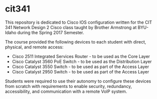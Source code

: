# cit341
This repository is dedicated to Cisco IOS configuration written for the CIT 341 Network Design 2 Cisco class taught by Brother Armstrong at BYU-Idaho during the Spring 2017 Semester. 

The course provided the following devices to each student with direct, physical, and remote access:
<ul>
  <li>Cisco 2511 Integrated Services Router - to be used as the Core Layer</li>
  <li>Cisco Catalyst 3560 PoE Switch - to be used as the Distribution Layer</li>
  <li>Cisco Catalyst 3550 Switch - to be used as part of the Access Layer</li>
  <li>Cisco Catalyst 2950 Switch - to be used as part of the Access Layer</li>
</ul>

Students were required to use their autonomy to configure these devices from scratch with requirements to enable security, redundancy, accessibility, and communication with a remote VoIP system.
